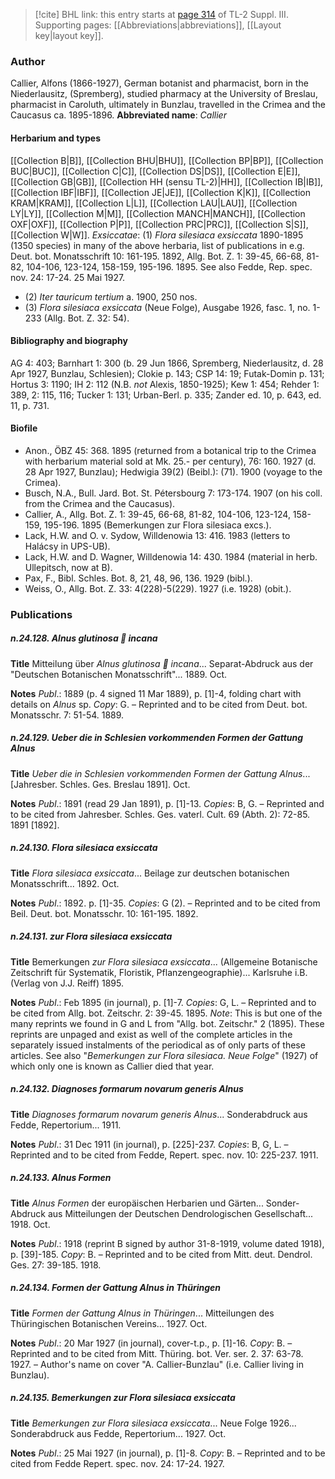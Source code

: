 > [!cite] BHL link: this entry starts at [page 314](https://www.biodiversitylibrary.org/page/33266621) of TL-2 Suppl. III.
> Supporting pages: [[Abbreviations|abbreviations]], [[Layout key|layout key]].

### Author

Callier, Alfons (1866-1927), German botanist and pharmacist, born in the Niederlausitz, (Spremberg), studied pharmacy at the University of Breslau, pharmacist in Caroluth, ultimately in Bunzlau, travelled in the Crimea and the Caucasus ca. 1895-1896. 
**Abbreviated name**: *Callier*

#### Herbarium and types

[[Collection B|B]], [[Collection BHU|BHU]], [[Collection BP|BP]], [[Collection BUC|BUC]], [[Collection C|C]], [[Collection DS|DS]], [[Collection E|E]], [[Collection GB|GB]], [[Collection HH (sensu TL-2)|HH]], [[Collection IB|IB]], [[Collection IBF|IBF]], [[Collection JE|JE]], [[Collection K|K]], [[Collection KRAM|KRAM]], [[Collection L|L]], [[Collection LAU|LAU]], [[Collection LY|LY]], [[Collection M|M]], [[Collection MANCH|MANCH]], [[Collection OXF|OXF]], [[Collection P|P]], [[Collection PRC|PRC]], [[Collection S|S]], [[Collection W|W]].
*Exsiccatae*: (1) *Flora silesiaca exsiccata* 1890-1895 (1350 species) in many of the above herbaria, list of publications in e.g. Deut. bot. Monatsschrift 10: 161-195. 1892, Allg. Bot. Z. 1: 39-45, 66-68, 81-82, 104-106, 123-124, 158-159, 195-196. 1895. See also Fedde, Rep. spec. nov. 24: 17-24. 25 Mai 1927.
- (2) *Iter tauricum tertium* a. 1900, 250 nos.
- (3) *Flora silesiaca exsiccata* (Neue Folge), Ausgabe 1926, fasc. 1, no. 1-233 (Allg. Bot. Z. 32: 54).

#### Bibliography and biography

AG 4: 403; Barnhart 1: 300 (b. 29 Jun 1866, Spremberg, Niederlausitz, d. 28 Apr 1927, Bunzlau, Schlesien); Clokie p. 143; CSP 14: 19; Futak-Domin p. 131; Hortus 3: 1190; IH 2: 112 (N.B. *not* Alexis, 1850-1925); Kew 1: 454; Rehder 1: 389, 2: 115, 116; Tucker 1: 131; Urban-Berl. p. 335; Zander ed. 10, p. 643, ed. 11, p. 731.

#### Biofile

- Anon., ÖBZ 45: 368. 1895 (returned from a botanical trip to the Crimea with herbarium material sold at Mk. 25.- per century), 76: 160. 1927 (d. 28 Apr 1927, Bunzlau); Hedwigia 39(2) (Beibl.): (71). 1900 (voyage to the Crimea).
- Busch, N.A., Bull. Jard. Bot. St. Pétersbourg 7: 173-174. 1907 (on his coll. from the Crimea and the Caucasus).
- Callier, A., Allg. Bot. Z. 1: 39-45, 66-68, 81-82, 104-106, 123-124, 158-159, 195-196. 1895 (Bemerkungen zur Flora silesiaca excs.).
- Lack, H.W. and O. v. Sydow, Willdenowia 13: 416. 1983 (letters to Halácsy in UPS-UB).
- Lack, H.W. and D. Wagner, Willdenowia 14: 430. 1984 (material in herb. Ullepitsch, now at B).
- Pax, F., Bibl. Schles. Bot. 8, 21, 48, 96, 136. 1929 (bibl.).
- Weiss, O., Allg. Bot. Z. 33: 4(228)-5(229). 1927 (i.e. 1928) (obit.).

### Publications

##### n.24.128. Alnus glutinosa  incana

**Title**
Mitteilung über *Alnus glutinosa  incana*... Separat-Abdruck aus der "Deutschen Botanischen Monatsschrift"... 1889. Oct.

**Notes**
*Publ*.: 1889 (p. 4 signed 11 Mar 1889), p. \[1\]-4, folding chart with details on *Alnus* sp. *Copy*: G. – Reprinted and to be cited from Deut. bot. Monatsschr. 7: 51-54. 1889.

##### n.24.129. Ueber die in Schlesien vorkommenden Formen der Gattung Alnus

**Title**
*Ueber die in Schlesien vorkommenden Formen der Gattung Alnus*... \[Jahresber. Schles. Ges. Breslau 1891\]. Oct.

**Notes**
*Publ*.: 1891 (read 29 Jan 1891), p. \[1\]-13. *Copies*: B, G. – Reprinted and to be cited from Jahresber. Schles. Ges. vaterl. Cult. 69 (Abth. 2): 72-85. 1891 \[1892\].

##### n.24.130. Flora silesiaca exsiccata

**Title**
*Flora silesiaca exsiccata*... Beilage zur deutschen botanischen Monatsschrift... 1892. Oct.

**Notes**
*Publ*.: 1892. p. \[1\]-35. *Copies*: G (2). – Reprinted and to be cited from Beil. Deut. bot. Monatsschr. 10: 161-195. 1892.

##### n.24.131. zur Flora silesiaca exsiccata

**Title**
Bemerkungen *zur Flora silesiaca exsiccata*... (Allgemeine Botanische Zeitschrift für Systematik, Floristik, Pflanzengeographie)... Karlsruhe i.B. (Verlag von J.J. Reiff) 1895.

**Notes**
*Publ*.: Feb 1895 (in journal), p. \[1\]-7. *Copies*: G, L. – Reprinted and to be cited from Allg. bot. Zeitschr. 2: 39-45. 1895.
*Note*: This is but one of the many reprints we found in G and L from "Allg. bot. Zeitschr." 2 (1895). These reprints are unpaged and exist as well of the complete articles in the separately issued instalments of the periodical as of only parts of these articles. See also "*Bemerkungen zur Flora silesiaca. Neue Folge*" (1927) of which only one is known as Callier died that year.

##### n.24.132. Diagnoses formarum novarum generis Alnus

**Title**
*Diagnoses formarum novarum generis Alnus*... Sonderabdruck aus Fedde, Repertorium... 1911.

**Notes**
*Publ*.: 31 Dec 1911 (in journal), p. \[225\]-237. *Copies*: B, G, L. – Reprinted and to be cited from Fedde, Repert. spec. nov. 10: 225-237. 1911.

##### n.24.133. Alnus Formen

**Title**
*Alnus Formen* der europäischen Herbarien und Gärten... Sonder-Abdruck aus Mitteilungen der Deutschen Dendrologischen Gesellschaft... 1918. Oct.

**Notes**
*Publ*.: 1918 (reprint B signed by author 31-8-1919, volume dated 1918), p. \[39\]-185. *Copy*: B. – Reprinted and to be cited from Mitt. deut. Dendrol. Ges. 27: 39-185. 1918.

##### n.24.134. Formen der Gattung Alnus in Thüringen

**Title**
*Formen der Gattung Alnus in Thüringen*... Mitteilungen des Thüringischen Botanischen Vereins... 1927. Oct.

**Notes**
*Publ*.: 20 Mar 1927 (in journal), cover-t.p., p. \[1\]-16. *Copy*: B. – Reprinted and to be cited from Mitt. Thüring. bot. Ver. ser. 2. 37: 63-78. 1927. – Author's name on cover "A. Callier-Bunzlau" (i.e. Callier living in Bunzlau).

##### n.24.135. Bemerkungen zur Flora silesiaca exsiccata

**Title**
*Bemerkungen zur Flora silesiaca exsiccata*... Neue Folge 1926... Sonderabdruck aus Fedde, Repertorium... 1927. Oct.

**Notes**
*Publ*.: 25 Mai 1927 (in journal), p. \[1\]-8. *Copy*: B. – Reprinted and to be cited from Fedde Repert. spec. nov. 24: 17-24. 1927.


